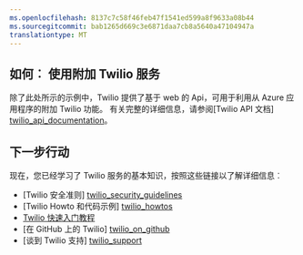 ```yaml
---
ms.openlocfilehash: 8137c7c58f46feb47f1541ed599a8f9633a08b44
ms.sourcegitcommit: bab1265d669c3e6871daa7cb8a5640a47104947a
translationtype: MT
---
```

## <a name="AdditionalServices"></a>如何︰ 使用附加 Twilio 服务
除了此处所示的示例中，Twilio 提供了基于 web 的 Api，可用于利用从 Azure 应用程序的附加 Twilio 功能。 有关完整的详细信息，请参阅[Twilio API 文档] [twilio_api_documentation]。

## <a name="NextSteps"></a>下一步行动
现在，您已经学习了 Twilio 服务的基本知识，按照这些链接以了解详细信息︰

* [Twilio 安全准则] [twilio_security_guidelines]
* [Twilio Howto 和代码示例] [twilio_howtos]
* [Twilio 快速入门教程][twilio_quickstarts] 
* [在 GitHub 上的 Twilio] [twilio_on_github]
* [谈到 Twilio 支持] [twilio_support]

[twilio_api_documentation]: http://www.twilio.com/api
[twilio_security_guidelines]: http://www.twilio.com/docs/security
[twilio_howtos]: http://www.twilio.com/docs/howto
[twilio_on_github]: https://github.com/twilio
[twilio_support]: http://www.twilio.com/help/contact
[twilio_quickstarts]: http://www.twilio.com/docs/quickstart


